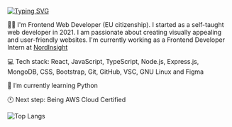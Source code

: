 <a href="https://git.io/typing-svg"><img src="https://readme-typing-svg.demolab.com?font=Fira+Code&weight=500&size=30&pause=100&color=FF1E86&background=FF040400&random=false&width=500&lines=Hi%2C+I'm+Micaela;Full-stack+Developer;Welcome+to+my+GitHub+%E2%99%A5" alt="Typing SVG" /></a>

<p>🙋🏼 I'm Frontend Web Developer (EU citizenship). I started as a self-taught web developer in 2021. I am passionate about creating visually appealing and user-friendly websites. I'm currently working as a Frontend Developer Intern at <a href="https://nordinsight.com" target="_blank">NordInsight</a> </p>

<p>💻 Tech stack: React, JavaScript, TypeScript, Node.js, Express.js, MongoDB, CSS, Bootstrap, Git, GitHub, VSC, GNU Linux and Figma</p>

<p>🌱 I’m currently learning Python</p>

<p>🕚 Next step: Being AWS Cloud Certified</p>

![Top Langs](https://github-readme-stats.vercel.app/api/top-langs/?username=mica-ailen&theme=tokyonight)
